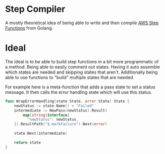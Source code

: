 # Step Compiler

A mostly theoretical idea of being able to write and then compile [AWS Step
Functions](https://docs.aws.amazon.com/step-functions/latest/dg/welcome.html)
from Golang.

# Ideal

The ideal is to be able to build step functions in a bit more programmatic of a
method. Being able to easily comment out states. Having it auto assemble which
states are needed and skipping states that aren't. Additionally being able to
use functions to "build" multiple states that are needed.

For example here is a meta-function that adds a pass state to set a status
message. It then calls the error handling state which will use this status.
```go
func WrapErrorHandling(state State, error State) State {
    newStatus := state.Name() + "Failed"
    intermediate := NewPass(newStatus).Result(
		map[string]interface{
		  "newStatus": newStatus,
    }).ResultPath("$.markFailure").Next(error)
	
	state.Next(intermediate)
	
	return state
}
```

